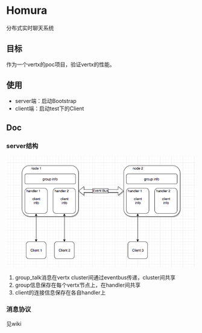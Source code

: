 # Homura
分布式实时聊天系统

## 目标
作为一个vertx的poc项目，验证vertx的性能。

## 使用
- server端：启动Bootstrap
- client端：启动test下的Client


## Doc
### server结构

![arc](vertx.png)

1. group_talk消息在vertx cluster间通过eventbus传递，cluster间共享  
2. group信息保存在每个vertx节点上，在handler间共享  
3. client的连接信息保存在各自handler上  


### 消息协议
见wiki
